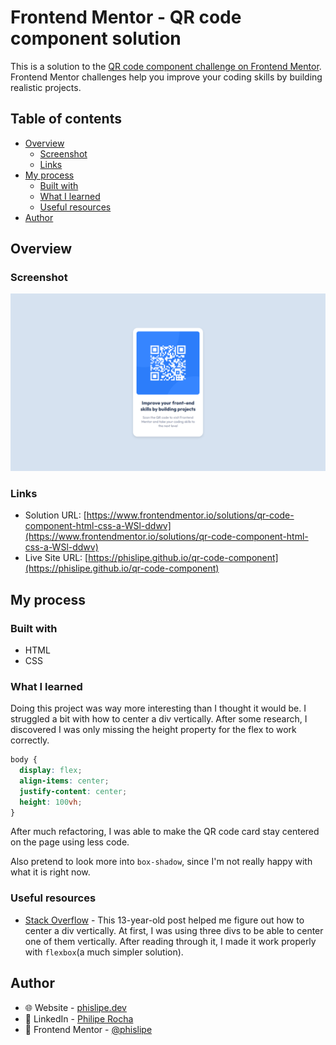 # Frontend Mentor - QR code component solution

This is a solution to the [QR code component challenge on Frontend Mentor](https://www.frontendmentor.io/challenges/qr-code-component-iux_sIO_H). Frontend Mentor challenges help you improve your coding skills by building realistic projects.

## Table of contents

- [Overview](#overview)
  - [Screenshot](#screenshot)
  - [Links](#links)
- [My process](#my-process)
  - [Built with](#built-with)
  - [What I learned](#what-i-learned)
  - [Useful resources](#useful-resources)
- [Author](#author)

## Overview

### Screenshot

![Frontend Mentor - QR code component solution by Philipe Rocha](./images/screenshot.png)

### Links

- Solution URL: [https://www.frontendmentor.io/solutions/qr-code-component-html-css-a-WSl-ddwv](https://www.frontendmentor.io/solutions/qr-code-component-html-css-a-WSl-ddwv)
- Live Site URL: [https://phislipe.github.io/qr-code-component](https://phislipe.github.io/qr-code-component)

## My process

### Built with

- HTML
- CSS

### What I learned

Doing this project was way more interesting than I thought it would be. I struggled a bit with how to center a div vertically. After some research, I discovered I was only missing the height property for the flex to work correctly.

```css
body {
  display: flex;
  align-items: center;
  justify-content: center;
  height: 100vh;
}
```

After much refactoring, I was able to make the QR code card stay centered on the page using less code.

Also pretend to look more into `box-shadow`, since I'm not really happy with what it is right now.

### Useful resources

- [Stack Overflow](https://stackoverflow.com/questions/396145/how-can-i-vertically-center-a-div-element-for-all-browsers-using-css) - This 13-year-old post helped me figure out how to center a div vertically. At first, I was using three divs to be able to center one of them vertically. After reading through it, I made it work properly with `flexbox`(a much simpler solution).

## Author

- 🌐 Website - [phislipe.dev](https://phislipe.dev)
- 🪪 LinkedIn - [Philipe Rocha](https://www.linkedin.com/in/phislipe/)
- 🎨 Frontend Mentor - [@phislipe](https://www.frontendmentor.io/profile/yourusername)
